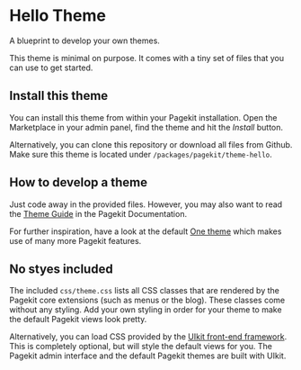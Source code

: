 # Hello Theme

A blueprint to develop your own themes.

This theme is minimal on purpose. It comes with a tiny set of files that you can use to get started.

## Install this theme

You can install this theme from within your Pagekit installation. Open the Marketplace in your admin panel, find the theme and hit the *Install* button.

Alternatively, you can clone this repository or download all files from Github. Make sure this theme is located under `/packages/pagekit/theme-hello`.

## How to develop a theme

Just code away in the provided files. However, you may also want to read the [Theme Guide](http://pagekit.com/docs/developer-guides/themes) in the Pagekit Documentation.

For further inspiration, have a look at the default [One theme](https://github.com/pagekit/theme-one) which makes use of many more Pagekit features.

## No styes included

The included `css/theme.css` lists all CSS classes that are rendered by the Pagekit core extensions (such as menus or the blog). These classes come without any styling. Add your own styling in order for your theme to make the default Pagekit views look pretty.

Alternatively, you can load CSS provided by the [UIkit front-end framework](http://getuikit.com/). This is completely optional, but will style the default views for you. The Pagekit admin interface and the default Pagekit themes are built with UIkit.
